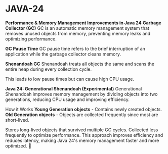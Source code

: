 # JAVA-24

**Performance & Memory Management Improvements in Java 24**
**Garbage Collector (GC)**
GC is an automatic memory management system that removes unused objects from memory, preventing memory leaks and optimizing performance.

**GC Pause Time**
GC pause time refers to the brief interruption of an application while the garbage collector cleans memory.

**Shenandoah GC**
Shenandoah treats all objects the same and scans the entire heap during every collection cycle.

This leads to low pause times but can cause high CPU usage.


**Java 24: Generational Shenandoah (Experimental)**
Generational Shenandoah improves memory management by dividing objects into two generations, reducing CPU usage and improving efficiency.

How it Works
**Young Generation objects** - Contains newly created objects.
**Old Generation objects** - Objects are collected frequently since most are short-lived.


Stores long-lived objects that survived multiple GC cycles.
Collected less frequently to optimize performance.
This approach improves efficiency and reduces latency, making Java 24's memory management faster and more optimized. 🚀

